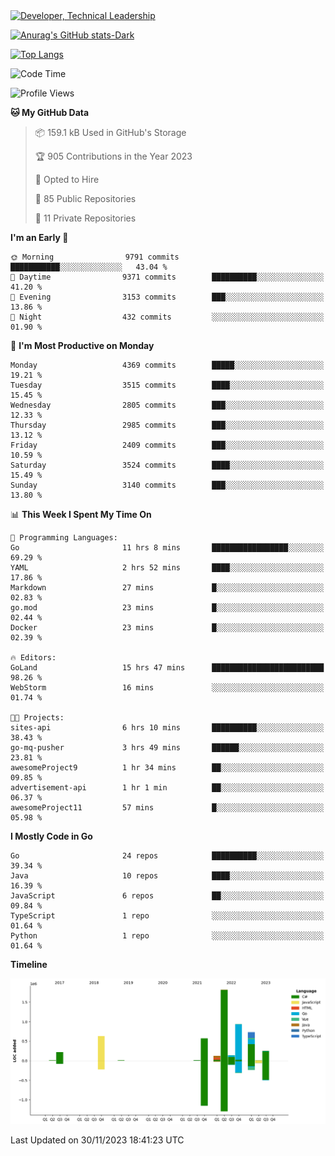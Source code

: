<div>
  <a href="https://www.linkedin.com/in/arielpineiro/" target="_blank" rel="nofollow noopener noreferrer">
    <img src="https://img.shields.io/badge/-LinkedIn-%230077B5?style=for-the-badge&logo=linkedin&logoColor=white" alt="Developer, Technical Leadership" title="Ariel Piñeiro">
  </a>
</div>

[![Anurag's GitHub stats-Dark](https://github-readme-stats.vercel.app/api?username=arielsrv&show_icons=true&theme=dark#gh-dark-mode-only)](https://github.com/anuraghazra/github-readme-stats#gh-dark-mode-only)

[![Top Langs](https://github-readme-stats.vercel.app/api/top-langs/?username=arielsrv&layout=compact&langs_count=10&theme=dark#gh-dark-mode-only)](https://github.com/anuraghazra/github-readme-stats&theme=dark#gh-dark-mode-only)

<!--START_SECTION:waka-->
![Code Time](http://img.shields.io/badge/Code%20Time-327%20hrs%2058%20mins-blue)

![Profile Views](http://img.shields.io/badge/Profile%20Views-2-blue)

**🐱 My GitHub Data** 

> 📦 159.1 kB Used in GitHub's Storage 
 > 
> 🏆 905 Contributions in the Year 2023
 > 
> 💼 Opted to Hire
 > 
> 📜 85 Public Repositories 
 > 
> 🔑 11 Private Repositories 
 > 
**I'm an Early 🐤** 

```text
🌞 Morning                9791 commits        ███████████░░░░░░░░░░░░░░   43.04 % 
🌆 Daytime                9371 commits        ██████████░░░░░░░░░░░░░░░   41.20 % 
🌃 Evening                3153 commits        ███░░░░░░░░░░░░░░░░░░░░░░   13.86 % 
🌙 Night                  432 commits         ░░░░░░░░░░░░░░░░░░░░░░░░░   01.90 % 
```
📅 **I'm Most Productive on Monday** 

```text
Monday                   4369 commits        █████░░░░░░░░░░░░░░░░░░░░   19.21 % 
Tuesday                  3515 commits        ████░░░░░░░░░░░░░░░░░░░░░   15.45 % 
Wednesday                2805 commits        ███░░░░░░░░░░░░░░░░░░░░░░   12.33 % 
Thursday                 2985 commits        ███░░░░░░░░░░░░░░░░░░░░░░   13.12 % 
Friday                   2409 commits        ███░░░░░░░░░░░░░░░░░░░░░░   10.59 % 
Saturday                 3524 commits        ████░░░░░░░░░░░░░░░░░░░░░   15.49 % 
Sunday                   3140 commits        ███░░░░░░░░░░░░░░░░░░░░░░   13.80 % 
```


📊 **This Week I Spent My Time On** 

```text
💬 Programming Languages: 
Go                       11 hrs 8 mins       █████████████████░░░░░░░░   69.29 % 
YAML                     2 hrs 52 mins       ████░░░░░░░░░░░░░░░░░░░░░   17.86 % 
Markdown                 27 mins             █░░░░░░░░░░░░░░░░░░░░░░░░   02.83 % 
go.mod                   23 mins             █░░░░░░░░░░░░░░░░░░░░░░░░   02.44 % 
Docker                   23 mins             █░░░░░░░░░░░░░░░░░░░░░░░░   02.39 % 

🔥 Editors: 
GoLand                   15 hrs 47 mins      █████████████████████████   98.26 % 
WebStorm                 16 mins             ░░░░░░░░░░░░░░░░░░░░░░░░░   01.74 % 

🐱‍💻 Projects: 
sites-api                6 hrs 10 mins       ██████████░░░░░░░░░░░░░░░   38.43 % 
go-mq-pusher             3 hrs 49 mins       ██████░░░░░░░░░░░░░░░░░░░   23.81 % 
awesomeProject9          1 hr 34 mins        ██░░░░░░░░░░░░░░░░░░░░░░░   09.85 % 
advertisement-api        1 hr 1 min          ██░░░░░░░░░░░░░░░░░░░░░░░   06.37 % 
awesomeProject11         57 mins             █░░░░░░░░░░░░░░░░░░░░░░░░   05.98 % 
```

**I Mostly Code in Go** 

```text
Go                       24 repos            ██████████░░░░░░░░░░░░░░░   39.34 % 
Java                     10 repos            ████░░░░░░░░░░░░░░░░░░░░░   16.39 % 
JavaScript               6 repos             ██░░░░░░░░░░░░░░░░░░░░░░░   09.84 % 
TypeScript               1 repo              ░░░░░░░░░░░░░░░░░░░░░░░░░   01.64 % 
Python                   1 repo              ░░░░░░░░░░░░░░░░░░░░░░░░░   01.64 % 
```



**Timeline**

![Lines of Code chart](https://raw.githubusercontent.com/arielsrv/arielsrv/main/assets/bar_graph.png)


 Last Updated on 30/11/2023 18:41:23 UTC
<!--END_SECTION:waka-->
